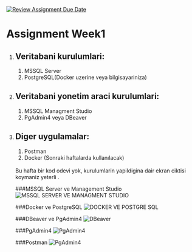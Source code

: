 [![Review Assignment Due Date](https://classroom.github.com/assets/deadline-readme-button-24ddc0f5d75046c5622901739e7c5dd533143b0c8e959d652212380cedb1ea36.svg)](https://classroom.github.com/a/A1ovU9rv)
# Assignment Week1
<ol> 
<li><h2>Veritabani kurulumlari:</h2></li>
<ol>
<li> MSSQL Server</li>
<li> PostgreSQL(Docker uzerine veya bilgisayariniza) </li>
</ol>
<li><h2>Veritabani yonetim araci kurulumlari:</h2></li>
<ol>
<li> MSSQL Managment Studio</li>
<li> PgAdmin4 veya DBeaver </li>
</ol>
<li><h2>Diger uygulamalar:</h2></li>
<ol>
<li> Postman</li>
<li> Docker (Sonraki haftalarda kullanılacak) </li>
</ol>
<br>
Bu hafta bir kod odevi yok, kurulumlarin yapildigina dair ekran ciktisi koymaniz yeterli .


###MSSQL Server ve Management Studio
![MSSQL SERVER VE MANAGMENT STUDIO](https://user-images.githubusercontent.com/80921292/236421764-b0c9aee1-af67-4f84-ba3f-76e5d6874549.png)

###Docker ve PostgreSQL
![DOCKER VE POSTGRE SQL](https://user-images.githubusercontent.com/80921292/236421936-abebcae5-65b7-4fb7-8306-49c20690d0ac.png)

###DBeaver ve PgAdmin4
![DBeaver](https://user-images.githubusercontent.com/80921292/236422948-10bb5a8c-d99c-4121-900f-47973722db0f.png)

###PgAdmin4
![PgAdmin4](https://user-images.githubusercontent.com/80921292/236422959-28e71d51-5f46-4e09-9ca7-72f301d6a442.png)

###Postman
![PgAdmin4](https://user-images.githubusercontent.com/80921292/236423005-5d684f8f-eb92-4f5c-a644-0c8cc91d26b4.png)
